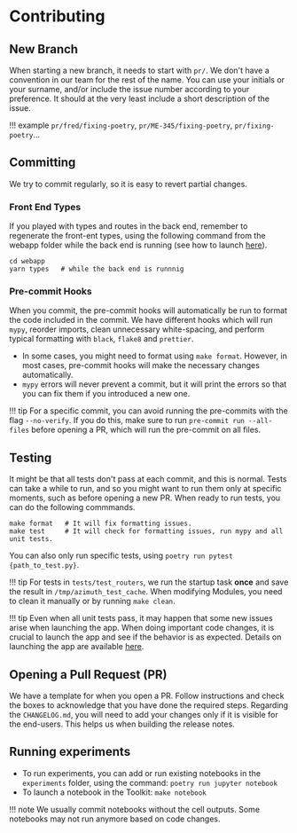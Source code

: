 # Contributing
## New Branch
When starting a new branch, it needs to start with `pr/`.
We don't have a convention in our team for the rest of the name.
You can use your initials or your surname, and/or include the issue number according to your preference.
It should at the very least include a short description of the issue.

!!! example
    `pr/fred/fixing-poetry`, `pr/ME-345/fixing-poetry`, `pr/fixing-poetry`...

## Committing
We try to commit regularly, so it is easy to revert partial changes.

### Front End Types
If you played with types and routes in the back end, remember to regenerate the front-ent types, using the following command from the webapp folder while the back end is running (see how to launch [here](launching.md)).
```
cd webapp
yarn types   # while the back end is runnnig
```

### Pre-commit Hooks
When you commit, the pre-commit hooks will automatically be run to format the code included in the commit.
We have different hooks which will run `mypy`, reorder imports, clean unnecessary white-spacing, and perform typical formatting with `black`, `flake8` and `prettier`.

- In some cases, you might need to format using `make format`. However, in most cases, pre-commit hooks will make the necessary changes automatically.
- `mypy` errors will never prevent a commit, but it will print the errors so that you can fix
    them if you introduced a new one.

!!! tip
    For a specific commit, you can avoid running the pre-commits with the flag `--no-verify`. If you do this, make sure to run `pre-commit run --all-files` before opening a PR, which will run the pre-commit on all files.


## Testing
It might be that all tests don't pass at each commit, and this is normal.
Tests can take a while to run, and so you might want to run them only at specific moments, such as before opening a new PR.
When ready to run tests, you can do the following commmands.
```
make format   # It will fix formatting issues.
make test     # It will check for formatting issues, run mypy and all unit tests.
```

You can also only run specific tests, using `poetry run pytest {path_to_test.py}`.

!!! tip
    For tests in `tests/test_routers`, we run the startup task **once** and save the result
    in `/tmp/azimuth_test_cache`. When modifying Modules,
    you need to clean it manually or by running `make clean`.

!!! tip
    Even when all unit tests pass, it may happen that some new issues arise when launching the app.
    When doing important code changes, it is crucial to launch the app and see if the behavior is as expected.
    Details on launching the app are available [here](launching.md).

## Opening a Pull Request (PR)
We have a template for when you open a PR.
Follow instructions and check the boxes to acknowledge that you have done the required steps.
Regarding the `CHANGELOG.md`, you will need to add your changes only if it is visible for the end-users.
This helps us when building the release notes.

## Running experiments
* To run experiments, you can add or run existing notebooks in the `experiments` folder, using the
command: `poetry run jupyter notebook`
* To launch a notebook in the Toolkit: `make notebook`

!!! note
    We usually commit notebooks without the cell outputs.
    Some notebooks may not run anymore based on code changes.
